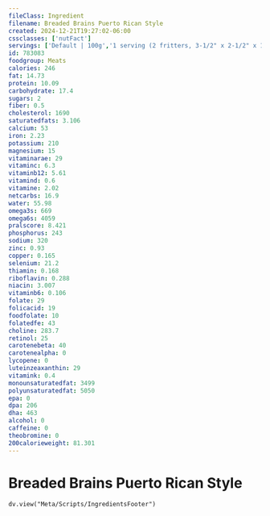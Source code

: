 ```yaml
---
fileClass: Ingredient
filename: Breaded Brains Puerto Rican Style
created: 2024-12-21T19:27:02-06:00
cssclasses: ['nutFact']
servings: ['Default | 100g','1 serving (2 fritters, 3-1/2" x 2-1/2" x 1/2") | 120']
id: 783083
foodgroup: Meats
calories: 246
fat: 14.73
protein: 10.09
carbohydrate: 17.4
sugars: 2
fiber: 0.5
cholesterol: 1690
saturatedfats: 3.106
calcium: 53
iron: 2.23
potassium: 210
magnesium: 15
vitaminarae: 29
vitaminc: 6.3
vitaminb12: 5.61
vitamind: 0.6
vitamine: 2.02
netcarbs: 16.9
water: 55.98
omega3s: 669
omega6s: 4059
pralscore: 8.421
phosphorus: 243
sodium: 320
zinc: 0.93
copper: 0.165
selenium: 21.2
thiamin: 0.168
riboflavin: 0.288
niacin: 3.007
vitaminb6: 0.106
folate: 29
folicacid: 19
foodfolate: 10
folatedfe: 43
choline: 283.7
retinol: 25
carotenebeta: 40
carotenealpha: 0
lycopene: 0
luteinzeaxanthin: 29
vitamink: 0.4
monounsaturatedfat: 3499
polyunsaturatedfat: 5050
epa: 0
dpa: 206
dha: 463
alcohol: 0
caffeine: 0
theobromine: 0
200calorieweight: 81.301
---
```


# Breaded Brains Puerto Rican Style

```dataviewjs
dv.view("Meta/Scripts/IngredientsFooter")
```
